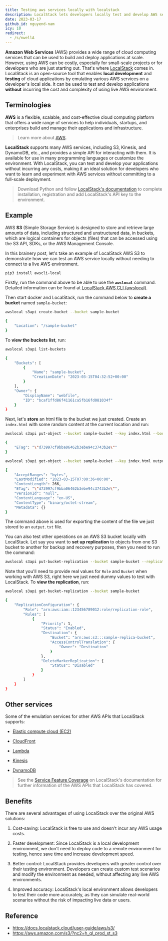 ```yaml
---
title: Testing aws services locally with localstack
description: LocalStack lets developers locally test and develop AWS services like S3, Lambda, and DynamoDB without AWS costs, speeding up cloud application development with a simple, cost-free environment.
date: 2023-03-17
github_id: nguyend-nam
icy: 10
redirect:
  - /s/nwellA
---
```


**Amazon Web Services** (AWS) provides a wide range of cloud computing services that can be used to build and deploy applications at scale. However, using AWS can be costly, especially for small-scale projects or for developers who are just starting out. That's where [LocalStack](https://localstack.cloud/) comes in. LocalStack is an open-source tool that enables **local development** and **testing** of cloud applications by emulating various AWS services on a developer's local side. It can be used to test and develop applications **without** incurring the cost and complexity of using live AWS environment.

## Terminologies

**AWS** is a flexible, scalable, and cost-effective cloud computing platform that offers a wide range of services to help individuals, startups, and enterprises build and manage their applications and infrastructure.

> Learn more about [AWS](https://aws.amazon.com/).

**LocalStack** supports many AWS services, including S3, Kinesis, and DynamoDB, etc., and provides a simple API for interacting with them. It is available for use in many programming languages or customize the environment. With LocalStack, you can test and develop your applications without incurring any costs, making it an ideal solution for developers who want to learn and experiment with AWS services without committing to a full-scale deployment.

> Download Python and follow [LocalStack's documentation](https://docs.localstack.cloud/getting-started/installation/) to complete installation, registration and add LocalStack's API key to the environment.

## Example

AWS **S3** (Simple Storage Service) is designed to store and retrieve large amounts of data, including structured and unstructured data, in buckets, which are logical containers for objects (files) that can be accessed using the S3 API, SDKs, or the AWS Management Console.

In this brainery post, let's take an example of LocalStack AWS S3 to demonstrate how we can test an AWS service locally without needing to connect to a live AWS environment.

```bash
pip3 install awscli-local
```

Firstly, run the command above to be able to use the **`awslocal`** command. Detailed information can be found at [LocalStack AWS CLI (awslocal)](https://docs.localstack.cloud/user-guide/integrations/aws-cli/#localstack-aws-cli-awslocal).

Then start docker and LocalStack, run the command below to **create a bucket** named `sample-bucket`:

```bash
awslocal s3api create-bucket --bucket sample-bucket
```

```bash
{
    "Location": "/sample-bucket"
}
```

To **view the buckets list**, run:

```bash
awslocal s3api list-buckets
```

```bash
{
    "Buckets": [
        {
            "Name": "sample-bucket",
            "CreationDate": "2023-03-15T04:32:52+00:00"
        }
    ],
    "Owner": {
        "DisplayName": "webfile",
        "ID": "bcaf1ffd86f41161ca5fb16fd081034f"
    }
}
```

Next, let's **store** an html file to the bucket we just created. Create an `index.html` with some random content at the current location and run:

```bash
awslocal s3api put-object --bucket sample-bucket --key index.html --body index.html
```

```bash
{
    "ETag": "\"d73997cf9bba06462b3ebe94c3743b2e\""
}
```

```bash
awslocal s3api get-object --bucket sample-bucket --key index.html output.txt
```

```bash
{
    "AcceptRanges": "bytes",
    "LastModified": "2023-03-15T07:00:36+00:00",
    "ContentLength": 266,
    "ETag": "\"d73997cf9bba06462b3ebe94c3743b2e\"",
    "VersionId": "null",
    "ContentLanguage": "en-US",
    "ContentType": "binary/octet-stream",
    "Metadata": {}
}
```

The command above is used for exporting the content of the file we just stored to an `output.txt` file.

You can also test other operations on an AWS S3 bucket locally with LocalStack. Let say you want to **set up replication** to objects from one S3 bucket to another for backup and recovery purposes, then you need to run the command:

```bash
awslocal s3api put-bucket-replication --bucket sample-bucket --replication-configuration '{"Role": "arn:aws:iam::123456789012:role/replication-role","Rules": [{"Status": "Enabled","Priority": 1,"DeleteMarkerReplication": {"Status": "Disabled"},"Destination": {"Bucket": "arn:aws:s3:::sample-replica-bucket","AccessControlTranslation": {"Owner": "Destination"}}}]}'
```

Note that you'll need to provide real values for `Role` and `Bucket` when working with AWS S3, right here we just need dummy values to test with LocalStack. To **view the replication**, run:

```bash
awslocal s3api get-bucket-replication --bucket sample-bucket
```

```bash
{
    "ReplicationConfiguration": {
        "Role": "arn:aws:iam::123456789012:role/replication-role",
        "Rules": [
            {
                "Priority": 1,
                "Status": "Enabled",
                "Destination": {
                    "Bucket": "arn:aws:s3:::sample-replica-bucket",
                    "AccessControlTranslation": {
                        "Owner": "Destination"
                    }
                },
                "DeleteMarkerReplication": {
                    "Status": "Disabled"
                }
            }
        ]
    }
}
```

## Other services

Some of the emulation services for other AWS APIs that LocalStack supports:

- [Elastic compute cloud (EC2)](https://docs.localstack.cloud/user-guide/aws/elastic-compute-cloud/)

- [CloudFront](https://docs.localstack.cloud/user-guide/aws/cloudfront/)

- [Lambda](https://docs.localstack.cloud/user-guide/aws/lambda/)

- [Kinesis](https://docs.localstack.cloud/user-guide/aws/kinesis/)

- [DynamoDB](https://docs.localstack.cloud/user-guide/aws/dynamodb/)

> See the [Service Feature Coverage](https://docs.localstack.cloud/user-guide/aws/feature-coverage/) on LocalStack's documentation for further information of the AWS APIs that LocalStack has covered.

## Benefits

There are several advantages of using LocalStack over the original AWS solutions:

1.  Cost-saving: LocalStack is free to use and doesn't incur any AWS usage costs.

2.  Faster development: Since LocalStack is a local development environment, we don't need to deploy code to a remote environment for testing, hence save time and increase development speed.

3.  Better control: LocalStack provides developers with greater control over their testing environment. Developers can create custom test scenarios and modify the environment as needed, without affecting any live AWS environments.

4.  Improved accuracy: LocalStack's local environment allows developers to test their code more accurately, as they can simulate real-world scenarios without the risk of impacting live data or users.

## Reference

- https://docs.localstack.cloud/user-guide/aws/s3/
- https://aws.amazon.com/s3/?nc2=h_ql_prod_st_s3
